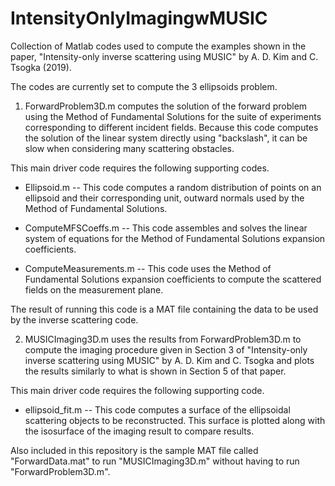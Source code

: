 # IntensityOnlyImagingwMUSIC
Collection of Matlab codes used to compute the examples shown in the paper, "Intensity-only inverse scattering using MUSIC" by A. D. Kim and C. Tsogka (2019).

The codes are currently set to compute the 3 ellipsoids problem.

1. ForwardProblem3D.m computes the solution of the forward problem using the Method of Fundamental Solutions for the suite of experiments corresponding to different incident fields. Because this code computes the solution of the linear system directly using "backslash", it can be slow when considering many scattering obstacles.

This main driver code requires the following supporting codes.

* Ellipsoid.m -- This code computes a random distribution of points on an ellipsoid and their corresponding unit, outward normals used by the Method of Fundamental Solutions.

 * ComputeMFSCoeffs.m -- This code assembles and solves the linear system of equations for the Method of Fundamental Solutions expansion coefficients.
 
 * ComputeMeasurements.m -- This code uses the Method of Fundamental Solutions expansion coefficients to compute the scattered fields on the measurement plane.
 
The result of running this code is a MAT file containing the data to be used by the inverse scattering code.

2. MUSICImaging3D.m uses the results from ForwardProblem3D.m to compute the imaging procedure given in Section 3 of "Intensity-only inverse scattering using MUSIC" by A. D. Kim and C. Tsogka and plots the results similarly to what is shown in Section 5 of that paper.

This main driver code requires the following supporting code.

* ellipsoid_fit.m -- This code computes a surface of the ellipsoidal scattering objects to be reconstructed. This surface is plotted along with the isosurface of the imaging result to compare results.

Also included in this repository is the sample MAT file called "ForwardData.mat" to run "MUSICImaging3D.m" without having to run "ForwardProblem3D.m".
